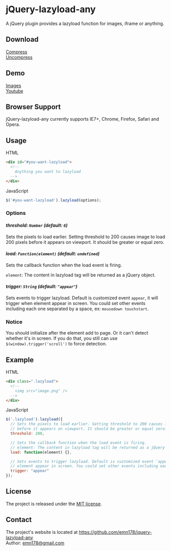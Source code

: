 # jQuery-lazyload-any
A jQuery plugin provides a lazyload function for images, iframe or anything.

## Download
[Compress](https://raw.github.com/emn178/jquery-lazyload-any/master/build/jquery.lazyload-any.min.js)  
[Uncompress](https://raw.github.com/emn178/jquery-lazyload-any/master/src/jquery.lazyload-any.js)

## Demo
[Images](http://emn178.github.io/jquery-lazyload-any/samples/images/)  
[Youtube](http://emn178.github.io/jquery-lazyload-any/samples/youtube/)

## Browser Support
jQuery-lazyload-any currently supports IE7+, Chrome, Firefox, Safari and Opera.

## Usage
HTML
```HTML
<div id="#you-want-lazyload">
  <!--
    Anything you want to lazyload
  -->
</div>
```
JavaScript
```JavaScript
$('#you-want-lazyload').lazyload(options);
```

### Options
#### *threshold: `Number` (default: `0`)*

Sets the pixels to load earlier. Setting threshold to 200 causes image to load 200 pixels before it appears on viewport. It should be greater or equal zero.

#### *load: `Function(element)` (default: `undefined`)*

Sets the callback function when the load event is firing.

`element`: The content in lazyload tag will be returned as a jQuery object.

#### *trigger: `String` (default: `"appear"`)*

Sets events to trigger lazyload. Default is customized event `appear`, it will trigger when element appear in screen. You could set other events including each one separated by a space, ex: `mousedown touchstart`.

### Notice
You should initialize after the element add to page. Or it can't detect whether it's in screen. If you do that, you still can use `$(window).trigger('scroll')` to force detection.

## Example
HTML
```HTML
<div class=".lazyload">
  <!--
    <img src="image.png" />
  -->
</div>
```
JavaScript
```JavaScript
$('.lazyload').lazyload({
  // Sets the pixels to load earlier. Setting threshold to 200 causes image to load 200 pixels
  // before it appears on viewport. It should be greater or equal zero.
  threshold: 200,

  // Sets the callback function when the load event is firing.
  // element: The content in lazyload tag will be returned as a jQuery object.
  load: function(element) {},

  // Sets events to trigger lazyload. Default is customized event `appear`, it will trigger when
  // element appear in screen. You could set other events including each one separated by a space.
  trigger: "appear"
});
```

## License
The project is released under the [MIT license](http://www.opensource.org/licenses/MIT).

## Contact
The project's website is located at https://github.com/emn178/jquery-lazyload-any  
Author: emn178@gmail.com
